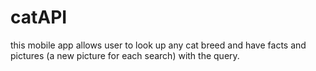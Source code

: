 # catAPI
this mobile app allows user to look up any cat breed and have facts and pictures (a new picture for each search) with the query.

